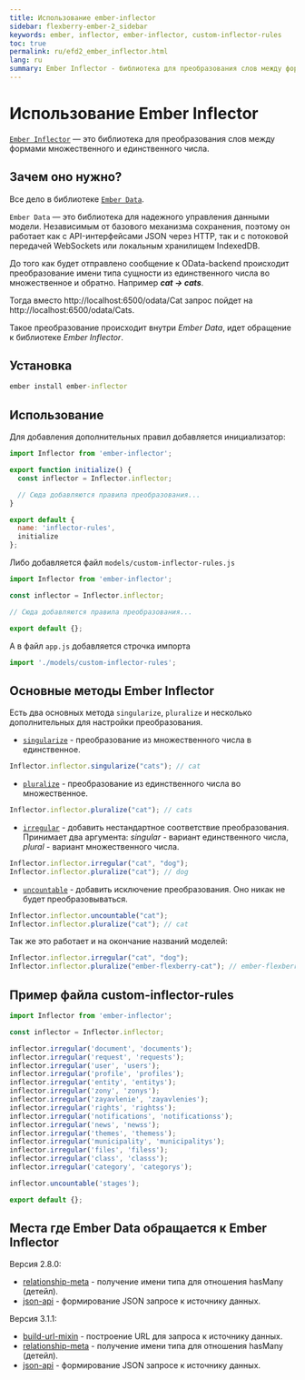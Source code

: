 ```yaml
---
title: Использование ember-inflector
sidebar: flexberry-ember-2_sidebar
keywords: ember, inflector, ember-inflector, custom-inflector-rules
toc: true
permalink: ru/efd2_ember_inflector.html
lang: ru
summary: Ember Inflector - библиотека для преобразования слов между формами множественного и единственного числа
---
```


# Использование Ember Inflector

[`Ember Inflector`](https://github.com/emberjs/ember-inflector) — это библиотека для преобразования слов между формами множественного и единственного числа.

## Зачем оно нужно?

Все дело в библиотеке [`Ember Data`](https://github.com/emberjs/data/tree/v2.8.0).

`Ember Data` — это библиотека для надежного управления данными модели. Независимым от базового механизма сохранения, поэтому он работает как с API-интерфейсами JSON через HTTP, так и с потоковой передачей WebSockets или локальным хранилищем IndexedDB.

До того как будет отправлено сообщение к OData-backend происходит преобразование имени типа сущности из единственного числа во множественное и обратно. Например ***cat -> cats***.

Тогда вместо http://localhost:6500/odata/Cat запрос пойдет на http://localhost:6500/odata/Cats.

Такое преобразование происходит внутри *Ember Data*, идет обращение к библиотеке *Ember Inflector*.

## Установка

```cmd
ember install ember-inflector
```

## Использование

Для добавления дополнительных правил добавляется инициализатор:

```javascript
import Inflector from 'ember-inflector';

export function initialize() {
  const inflector = Inflector.inflector;

  // Сюда добавляются правила преобразования...
}

export default {
  name: 'inflector-rules',
  initialize
};
```

Либо добавляется файл `models/custom-inflector-rules.js`

```javascript
import Inflector from 'ember-inflector';

const inflector = Inflector.inflector;

// Сюда добавляются правила преобразования...

export default {};
```

А в файл `app.js` добавляется строчка импорта

```javascript
import './models/custom-inflector-rules';
```

## Основные методы Ember Inflector

Есть два основных метода `singularize`, `pluralize` и несколько дополнительных для настройки преобразования.

* [`singularize`](https://github.com/emberjs/ember-inflector/blob/efc43cababbab05d55f275529455f85c46b9b492/addon/lib/system/inflector.js#L226C9-L226C9) - преобразование из множественного числа в единственное.

```javascript
Inflector.inflector.singularize("cats"); // cat
```

* [`pluralize`](https://github.com/emberjs/ember-inflector/blob/efc43cababbab05d55f275529455f85c46b9b492/addon/lib/system/inflector.js#L215C8-L215C8) - преобразование из единственного числа во 
множественное.

```javascript
Inflector.inflector.pluralize("cat"); // cats
```

* [`irregular`](https://github.com/emberjs/ember-inflector/blob/efc43cababbab05d55f275529455f85c46b9b492/addon/lib/system/inflector.js#L206) - добавить нестандартное соответствие преобразования. Принимает два аргумента: *singular* - вариант единственного числа, *plural* - вариант множественного числа.

```javascript
Inflector.inflector.irregular("cat", "dog");
Inflector.inflector.pluralize("cat"); // dog
```

* [`uncountable`](https://github.com/emberjs/ember-inflector/blob/efc43cababbab05d55f275529455f85c46b9b492/addon/lib/system/inflector.js#L196C34-L196C34) - добавить исключение преобразования. Оно никак не будет преобразовываться.

```javascript
Inflector.inflector.uncountable("cat");
Inflector.inflector.pluralize("cat"); // cat
```

Так же это работает и на окончание названий моделей:

```javascript
Inflector.inflector.irregular("cat", "dog");
Inflector.inflector.pluralize("ember-flexberry-cat"); // ember-flexberry-dog
```

## Пример файла custom-inflector-rules

```javascript
import Inflector from 'ember-inflector';

const inflector = Inflector.inflector;

inflector.irregular('document', 'documents');
inflector.irregular('request', 'requests');
inflector.irregular('user', 'users');
inflector.irregular('profile', 'profiles');
inflector.irregular('entity', 'entitys');
inflector.irregular('zony', 'zonys');
inflector.irregular('zayavlenie', 'zayavlenies');
inflector.irregular('rights', 'rightss');
inflector.irregular('notifications', 'notificationss');
inflector.irregular('news', 'newss');
inflector.irregular('themes', 'themess');
inflector.irregular('municipality', 'municipalitys');
inflector.irregular('files', 'filess');
inflector.irregular('class', 'classs');
inflector.irregular('category', 'categorys');

inflector.uncountable('stages');

export default {};

```

## Места где Ember Data обращается к Ember Inflector
Версия 2.8.0:
* [relationship-meta](https://github.com/emberjs/data/blob/534577f0db5ac88a797c5635c44cb409b901f798/addon/-private/system/relationship-meta.js#L9) - получение имени типа для отношения hasMany (детейл).
* [json-api](https://github.com/emberjs/data/blob/v2.8.0/addon/serializers/json-api.js) - формирование JSON запросе к источнику данных.

Версия 3.1.1:
* [build-url-mixin](https://github.com/emberjs/data/blob/9466a512c28d1cdf1802a05bce42fa7beb005bdd/addon/-private/adapters/build-url-mixin.js#L441) - построение URL для запроса к источнику данных.
* [relationship-meta](https://github.com/emberjs/data/blob/9466a512c28d1cdf1802a05bce42fa7beb005bdd/addon/-private/system/relationship-meta.js#L9) - получение имени типа для отношения hasMany (детейл).
* [json-api](https://github.com/emberjs/data/blob/v3.1.1/addon/serializers/json-api.js) - формирование JSON запросе к источнику данных.